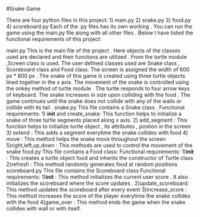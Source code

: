 #Snake Game

There are four python files in this project:
              1) main.py
              2) snake.py
              3) food.py
              4) scoreboard.py
Each of the .py files has its own working . You can run the game using the main.py file along with all other files .
Below I have listed the functional requirements of this project:

main.py
    This is the main file of the project . Here objects of the classes used are declared and their functions are utilized .
    From the turtle module ,Screen class is used. The user defined classes used are Snake class , Scoreboard class and Food class.
    The screen is assigned the width of 600 px * 800 px .
    The snake of this game is created using three turtle objects lined together in the x axis. The movement of the snake is controlled 
    using the onkey method of turtle module . The turtle responds to four arrow keys of keyboard. The snake increases in size upon colliding 
    with the food . The game continues until the snake does not collide with any of the walls or collide with its tail . 
snake.py
    This file contains a Snake class . 
    Functional requirements:
    1) __init__ and create_snake: This function helps to initialize a snake of three turtle segments placed along x axis.
    2) add_segment : This function helps to initialize turtle object , its attributes , postion in the screen
    3) extend : This adds a segment everytime the snake collides with food
    4) move : This method helps the snake move throughout the screen
    5)right,left,up,down : This methods are used to control the movement of the snake
food.py
    This file contains a Food class:
    Functional requirements:
    1)__init__ : This creates a turtle object food and inherits the constructor of Turtle class
    2)refresh : This method randomly generates food at random positions
scoreboard.py
    This file contains the Scoreboard class
    Functional requirements:
    1)__init__ : This method initializes the current user score . It also initializes the scoreboard where the score updates .
    2)update_scoreboard: This method updates the scoreboard after every event
    3)increase_score : This method increases the score of the player everytime the snake collides with the food
    4)game_over : This method ends the game when the snake collides with wall or with itself.
    
   
    
    
    
    
    
